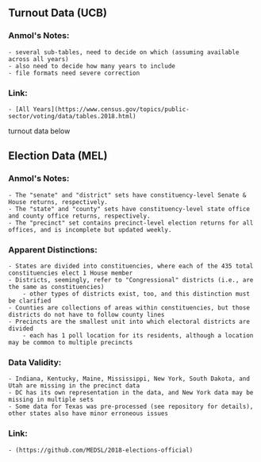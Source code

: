 ## Turnout Data (UCB)

### Anmol's Notes:
    - several sub-tables, need to decide on which (assuming available across all years)
    - also need to decide how many years to include 
    - file formats need severe correction
    
### Link:
    - [All Years](https://www.census.gov/topics/public-sector/voting/data/tables.2018.html)
turnout data below 

## Election Data (MEL)

### Anmol's Notes:
    - The "senate" and "district" sets have constituency-level Senate & House returns, respectively.
    - The "state" and "county" sets have constituency-level state office and county office returns, respectively. 
    - The "precinct" set contains precinct-level election returns for all offices, and is incomplete but updated weekly.

### Apparent Distinctions:
    - States are divided into constituencies, where each of the 435 total constituencies elect 1 House member
    - Districts, seemingly, refer to "Congressional" districts (i.e., are the same as constituencies)
        - other types of districts exist, too, and this distinction must be clarified 
    - Counties are collections of areas within constituencies, but those districts do not have to follow county lines
    - Precincts are the smallest unit into which electoral districts are divided
        - each has 1 poll location for its residents, although a location may be common to multiple precincts  

### Data Validity: 
    - Indiana, Kentucky, Maine, Mississippi, New York, South Dakota, and Utah are missing in the precinct data
    - DC has its own representation in the data, and New York data may be missing in multiple sets
    - Some data for Texas was pre-processed (see repository for details), other states also have minor erroneous issues

### Link:
    - (https://github.com/MEDSL/2018-elections-official)


